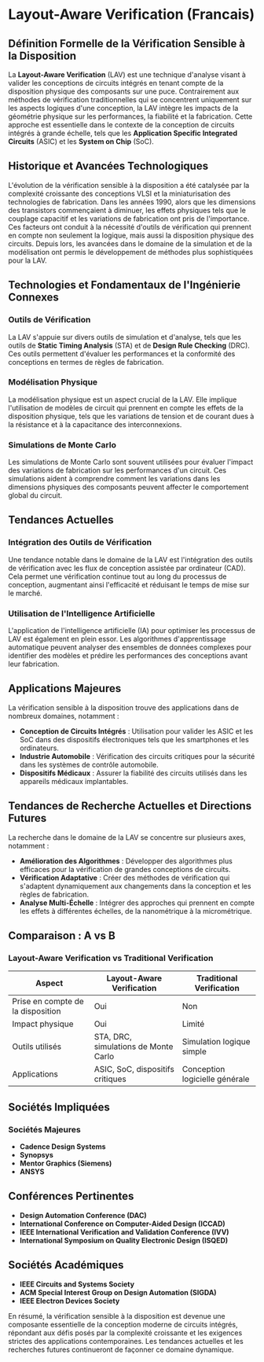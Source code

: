 # Layout-Aware Verification (Francais)

## Définition Formelle de la Vérification Sensible à la Disposition

La **Layout-Aware Verification** (LAV) est une technique d'analyse visant à valider les conceptions de circuits intégrés en tenant compte de la disposition physique des composants sur une puce. Contrairement aux méthodes de vérification traditionnelles qui se concentrent uniquement sur les aspects logiques d'une conception, la LAV intègre les impacts de la géométrie physique sur les performances, la fiabilité et la fabrication. Cette approche est essentielle dans le contexte de la conception de circuits intégrés à grande échelle, tels que les **Application Specific Integrated Circuits** (ASIC) et les **System on Chip** (SoC).

## Historique et Avancées Technologiques

L'évolution de la vérification sensible à la disposition a été catalysée par la complexité croissante des conceptions VLSI et la miniaturisation des technologies de fabrication. Dans les années 1990, alors que les dimensions des transistors commençaient à diminuer, les effets physiques tels que le couplage capacitif et les variations de fabrication ont pris de l'importance. Ces facteurs ont conduit à la nécessité d'outils de vérification qui prennent en compte non seulement la logique, mais aussi la disposition physique des circuits. Depuis lors, les avancées dans le domaine de la simulation et de la modélisation ont permis le développement de méthodes plus sophistiquées pour la LAV.

## Technologies et Fondamentaux de l'Ingénierie Connexes

### Outils de Vérification

La LAV s'appuie sur divers outils de simulation et d'analyse, tels que les outils de **Static Timing Analysis** (STA) et de **Design Rule Checking** (DRC). Ces outils permettent d'évaluer les performances et la conformité des conceptions en termes de règles de fabrication.

### Modélisation Physique

La modélisation physique est un aspect crucial de la LAV. Elle implique l'utilisation de modèles de circuit qui prennent en compte les effets de la disposition physique, tels que les variations de tension et de courant dues à la résistance et à la capacitance des interconnexions.

### Simulations de Monte Carlo

Les simulations de Monte Carlo sont souvent utilisées pour évaluer l'impact des variations de fabrication sur les performances d'un circuit. Ces simulations aident à comprendre comment les variations dans les dimensions physiques des composants peuvent affecter le comportement global du circuit.

## Tendances Actuelles

### Intégration des Outils de Vérification

Une tendance notable dans le domaine de la LAV est l'intégration des outils de vérification avec les flux de conception assistée par ordinateur (CAD). Cela permet une vérification continue tout au long du processus de conception, augmentant ainsi l'efficacité et réduisant le temps de mise sur le marché.

### Utilisation de l'Intelligence Artificielle

L'application de l'intelligence artificielle (IA) pour optimiser les processus de LAV est également en plein essor. Les algorithmes d'apprentissage automatique peuvent analyser des ensembles de données complexes pour identifier des modèles et prédire les performances des conceptions avant leur fabrication.

## Applications Majeures

La vérification sensible à la disposition trouve des applications dans de nombreux domaines, notamment :

- **Conception de Circuits Intégrés** : Utilisation pour valider les ASIC et les SoC dans des dispositifs électroniques tels que les smartphones et les ordinateurs.
- **Industrie Automobile** : Vérification des circuits critiques pour la sécurité dans les systèmes de contrôle automobile.
- **Dispositifs Médicaux** : Assurer la fiabilité des circuits utilisés dans les appareils médicaux implantables.

## Tendances de Recherche Actuelles et Directions Futures

La recherche dans le domaine de la LAV se concentre sur plusieurs axes, notamment :

- **Amélioration des Algorithmes** : Développer des algorithmes plus efficaces pour la vérification de grandes conceptions de circuits.
- **Vérification Adaptative** : Créer des méthodes de vérification qui s'adaptent dynamiquement aux changements dans la conception et les règles de fabrication.
- **Analyse Multi-Échelle** : Intégrer des approches qui prennent en compte les effets à différentes échelles, de la nanométrique à la micrométrique.

## Comparaison : A vs B

### Layout-Aware Verification vs Traditional Verification

| Aspect                       | Layout-Aware Verification            | Traditional Verification           |
|------------------------------|-------------------------------------|-----------------------------------|
| Prise en compte de la disposition | Oui                                 | Non                               |
| Impact physique               | Oui                                 | Limité                            |
| Outils utilisés               | STA, DRC, simulations de Monte Carlo | Simulation logique simple          |
| Applications                  | ASIC, SoC, dispositifs critiques     | Conception logicielle générale    |

## Sociétés Impliquées

### Sociétés Majeures

- **Cadence Design Systems**
- **Synopsys**
- **Mentor Graphics (Siemens)**
- **ANSYS**

## Conférences Pertinentes

- **Design Automation Conference (DAC)**
- **International Conference on Computer-Aided Design (ICCAD)**
- **IEEE International Verification and Validation Conference (IVV)**
- **International Symposium on Quality Electronic Design (ISQED)**

## Sociétés Académiques

- **IEEE Circuits and Systems Society**
- **ACM Special Interest Group on Design Automation (SIGDA)**
- **IEEE Electron Devices Society**

En résumé, la vérification sensible à la disposition est devenue une composante essentielle de la conception moderne de circuits intégrés, répondant aux défis posés par la complexité croissante et les exigences strictes des applications contemporaines. Les tendances actuelles et les recherches futures continueront de façonner ce domaine dynamique.